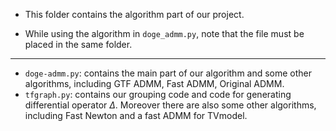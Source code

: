 - This folder contains the algorithm part of our project. 

- While using the algorithm in `doge_admm.py`, note that the file must be placed in the same folder.
---

- `doge-admm.py`: contains the main part of our algorithm and some other algorithms, including GTF ADMM, Fast ADMM, Original ADMM.
- `tfgraph.py`: contains our grouping code and code for generating differential operator $\Delta$. Moreover there are also some other algorithms, including Fast Newton and a fast ADMM for TVmodel.
